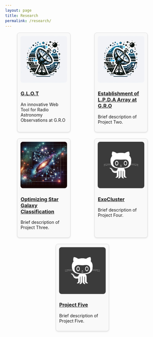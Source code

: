 ```yaml
---
layout: page
title: Research
permalink: /research/
---
```


<style>
.research-grid {
  display: flex;
  flex-wrap: wrap;
  justify-content: space-around;
}

.research-item {
  margin-bottom: 20px; 
  border: 1px solid #ddd; 
  padding: 10px; 
  border-radius: 8px; 
  background-color: #f9f9f9; 
  width: 30%; 
  transition: transform 0.3s ease-in-out, box-shadow 0.3s ease-in-out; /* Animation for transform and shadow */
  margin-right: 1%; 
  margin-left: 1%; 
  box-shadow: 0 2px 4px rgba(0,0,0,0.1); /* Initial shadow */
}

.research-item:hover {
  transform: translateY(-5px) scale(1.05); /* Move up slightly and scale */
  box-shadow: 0 4px 8px rgba(0, 0, 0, 0.2); /* Enhanced shadow on hover */
}

.research-image {
  max-width: 100%; 
  height: auto; 
  border-radius: 8px;
}

@media (max-width: 800px) {
  .research-item {
    width: 45%; /* Adjust for smaller screens */
  }
}

@media (max-width: 600px) {
  .research-item {
    width: 100%; /* Full width on very small screens */
  }
}
</style>

<div class="research-grid">
  <!-- Research items -->
  <div class="research-item">
    <img class="research-image" src="/img/l1.png" alt="G.L.O.T">
    <h3><a href="/research/webtool/">G.L.O.T</a></h3>
    <p>An innovative Web Tool for Radio Astronomy Observations at G.R.O</p>
  </div>

  <div class="research-item">
    <img class="research-image" src="/img/l1.png" alt="Project Two">
    <h3><a href="/research/lpdasimulations/">Establishment of L.P.D.A Array at G.R.O</a></h3>
    <p>Brief description of Project Two.</p>
  </div>

  <div class="research-item">
    <img class="research-image" src="/img/l3.png" alt="Project Three">
    <h3><a href="/research/project-three">Optimizing Star Galaxy Classification</a></h3>
    <p>Brief description of Project Three.</p>
  </div>
  <div class="research-item">
    <img class="research-image" src="/img/avatar-icon.png" alt="Project Two">
    <h3><a href="/research/lpdasimulations/">ExoCluster</a></h3>
    <p>Brief description of Project Four.</p>
  </div>
  <div class="research-item">
    <img class="research-image" src="/img/avatar-icon.png" alt="Project Two">
    <h3><a href="/research/lpdasimulations/">Project Five</a></h3>
    <p>Brief description of Project Five.</p>
  </div>
</div>
